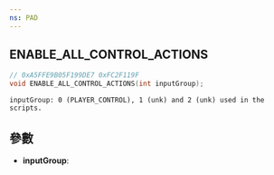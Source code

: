 ```yaml
---
ns: PAD
---
```

## ENABLE_ALL_CONTROL_ACTIONS

```c
// 0xA5FFE9B05F199DE7 0xFC2F119F
void ENABLE_ALL_CONTROL_ACTIONS(int inputGroup);
```

```
inputGroup: 0 (PLAYER_CONTROL), 1 (unk) and 2 (unk) used in the scripts.
```

## 參數
* **inputGroup**: 

